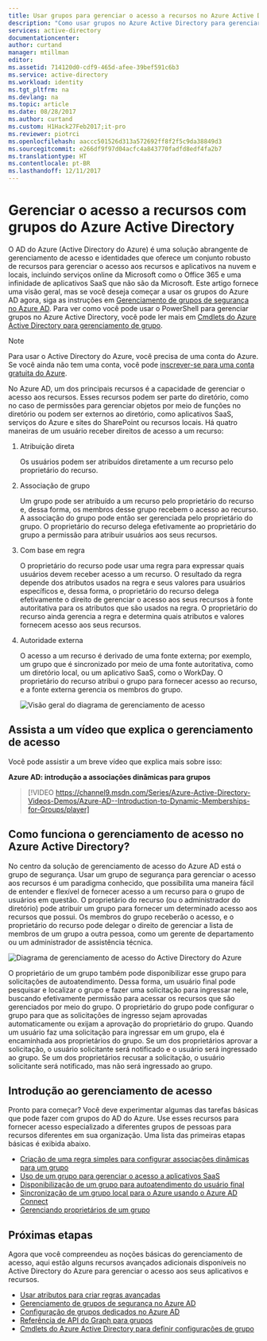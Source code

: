 ```yaml
---
title: Usar grupos para gerenciar o acesso a recursos no Azure Active Directory | Microsoft Docs
description: "Como usar grupos no Azure Active Directory para gerenciar o acesso de usuário a aplicativos e recursos locais e na nuvem."
services: active-directory
documentationcenter: 
author: curtand
manager: mtillman
editor: 
ms.assetid: 714120d0-cdf9-465d-afee-39bef591c6b3
ms.service: active-directory
ms.workload: identity
ms.tgt_pltfrm: na
ms.devlang: na
ms.topic: article
ms.date: 08/28/2017
ms.author: curtand
ms.custom: H1Hack27Feb2017;it-pro
ms.reviewer: piotrci
ms.openlocfilehash: aaccc501526d313a572692ff8f2f5c9da38849d3
ms.sourcegitcommit: e266df9f97d04acfc4a843770fadfd8edf4fa2b7
ms.translationtype: HT
ms.contentlocale: pt-BR
ms.lasthandoff: 12/11/2017
---
```

# <a name="manage-access-to-resources-with-azure-active-directory-groups"></a>Gerenciar o acesso a recursos com grupos do Azure Active Directory
O AD do Azure (Active Directory do Azure) é uma solução abrangente de gerenciamento de acesso e identidades que oferece um conjunto robusto de recursos para gerenciar o acesso aos recursos e aplicativos na nuvem e locais, incluindo serviços online da Microsoft como o Office 365 e uma infinidade de aplicativos SaaS que não são da Microsoft. Este artigo fornece uma visão geral, mas se você deseja começar a usar os grupos do Azure AD agora, siga as instruções em [Gerenciamento de grupos de segurança no Azure AD](active-directory-groups-create-azure-portal.md). Para ver como você pode usar o PowerShell para gerenciar grupos no Azure Active Directory, você pode ler mais em [Cmdlets do Azure Active Directory para gerenciamento de grupo](active-directory-accessmanagement-groups-settings-v2-cmdlets.md).

> [!NOTE]
> Para usar o Active Directory do Azure, você precisa de uma conta do Azure. Se você ainda não tem uma conta, você pode [inscrever-se para uma conta gratuita do Azure](https://azure.microsoft.com/pricing/free-trial/).
>
>

No Azure AD, um dos principais recursos é a capacidade de gerenciar o acesso aos recursos. Esses recursos podem ser parte do diretório, como no caso de permissões para gerenciar objetos por meio de funções no diretório ou podem ser externos ao diretório, como aplicativos SaaS, serviços do Azure e sites do SharePoint ou recursos locais. Há quatro maneiras de um usuário receber direitos de acesso a um recurso:

1. Atribuição direta

    Os usuários podem ser atribuídos diretamente a um recurso pelo proprietário do recurso.
2. Associação de grupo

    Um grupo pode ser atribuído a um recurso pelo proprietário do recurso e, dessa forma, os membros desse grupo recebem o acesso ao recurso. A associação do grupo pode então ser gerenciada pelo proprietário do grupo. O proprietário do recurso delega efetivamente ao proprietário do grupo a permissão para atribuir usuários aos seus recursos.
3. Com base em regra

    O proprietário do recurso pode usar uma regra para expressar quais usuários devem receber acesso a um recurso. O resultado da regra depende dos atributos usados na regra e seus valores para usuários específicos e, dessa forma, o proprietário do recurso delega efetivamente o direito de gerenciar o acesso aos seus recursos à fonte autoritativa para os atributos que são usados na regra. O proprietário do recurso ainda gerencia a regra e determina quais atributos e valores fornecem acesso aos seus recursos.
4. Autoridade externa

    O acesso a um recurso é derivado de uma fonte externa; por exemplo, um grupo que é sincronizado por meio de uma fonte autoritativa, como um diretório local, ou um aplicativo SaaS, como o WorkDay. O proprietário do recurso atribui o grupo para fornecer acesso ao recurso, e a fonte externa gerencia os membros do grupo.

   ![Visão geral do diagrama de gerenciamento de acesso](./media/active-directory-access-management-groups/access-management-overview.png)

## <a name="watch-a-video-that-explains-access-management"></a>Assista a um vídeo que explica o gerenciamento de acesso
Você pode assistir a um breve vídeo que explica mais sobre isso:

**Azure AD: introdução a associações dinâmicas para grupos**

> [!VIDEO https://channel9.msdn.com/Series/Azure-Active-Directory-Videos-Demos/Azure-AD--Introduction-to-Dynamic-Memberships-for-Groups/player]
>
>

## <a name="how-does-access-management-in-azure-active-directory-work"></a>Como funciona o gerenciamento de acesso no Azure Active Directory?
No centro da solução de gerenciamento de acesso do Azure AD está o grupo de segurança. Usar um grupo de segurança para gerenciar o acesso aos recursos é um paradigma conhecido, que possibilita uma maneira fácil de entender e flexível de fornecer acesso a um recurso para o grupo de usuários em questão. O proprietário do recurso (ou o administrador do diretório) pode atribuir um grupo para fornecer um determinado acesso aos recursos que possui. Os membros do grupo receberão o acesso, e o proprietário do recurso pode delegar o direito de gerenciar a lista de membros de um grupo a outra pessoa, como um gerente de departamento ou um administrador de assistência técnica.

![Diagrama de gerenciamento de acesso do Active Directory do Azure](./media/active-directory-access-management-groups/active-directory-access-management-works.png)

O proprietário de um grupo também pode disponibilizar esse grupo para solicitações de autoatendimento. Dessa forma, um usuário final pode pesquisar e localizar o grupo e fazer uma solicitação para ingressar nele, buscando efetivamente permissão para acessar os recursos que são gerenciados por meio do grupo. O proprietário do grupo pode configurar o grupo para que as solicitações de ingresso sejam aprovadas automaticamente ou exijam a aprovação do proprietário do grupo. Quando um usuário faz uma solicitação para ingressar em um grupo, ela é encaminhada aos proprietários do grupo. Se um dos proprietários aprovar a solicitação, o usuário solicitante será notificado e o usuário será ingressado ao grupo. Se um dos proprietários recusar a solicitação, o usuário solicitante será notificado, mas não será ingressado ao grupo.

## <a name="getting-started-with-access-management"></a>Introdução ao gerenciamento de acesso
Pronto para começar? Você deve experimentar algumas das tarefas básicas que pode fazer com grupos do AD do Azure. Use esses recursos para fornecer acesso especializado a diferentes grupos de pessoas para recursos diferentes em sua organização. Uma lista das primeiras etapas básicas é exibida abaixo.

* [Criação de uma regra simples para configurar associações dinâmicas para um grupo](active-directory-groups-create-azure-portal.md)
* [Uso de um grupo para gerenciar o acesso a aplicativos SaaS](active-directory-accessmanagement-group-saasapps.md)
* [Disponibilização de um grupo para autoatendimento do usuário final](active-directory-accessmanagement-self-service-group-management.md)
* [Sincronização de um grupo local para o Azure usando o Azure AD Connect](active-directory-aadconnect.md)
* [Gerenciando proprietários de um grupo](active-directory-accessmanagement-managing-group-owners.md)

## <a name="next-steps"></a>Próximas etapas
Agora que você compreendeu as noções básicas do gerenciamento de acesso, aqui estão alguns recursos avançados adicionais disponíveis no Active Directory do Azure para gerenciar o acesso aos seus aplicativos e recursos.

* [Usar atributos para criar regras avançadas](active-directory-groups-dynamic-membership-azure-portal.md)
* [Gerenciamento de grupos de segurança no Azure AD](active-directory-groups-create-azure-portal.md)
* [Configuração de grupos dedicados no Azure AD](active-directory-accessmanagement-dedicated-groups.md)
* [Referência de API do Graph para grupos](https://msdn.microsoft.com/Library/Azure/Ad/Graph/api/groups-operations#GroupFunctions)
* [Cmdlets do Azure Active Directory para definir configurações de grupo](active-directory-accessmanagement-groups-settings-cmdlets.md)
